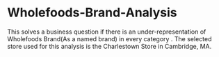 # Wholefoods-Brand-Analysis
This solves a business question if there is an under-representation of Wholefoods Brand(As a named brand) in every category . The selected store used for this analysis is the Charlestown Store in Cambridge, MA.
